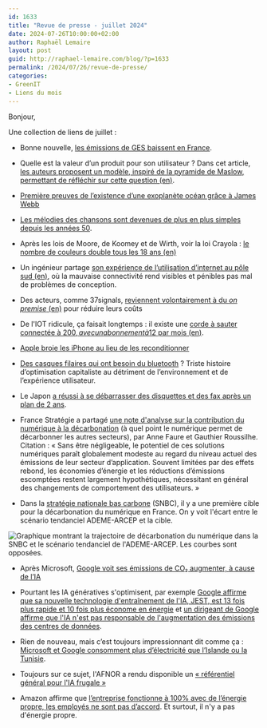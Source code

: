 ```yaml
---
id: 1633
title: "Revue de presse - juillet 2024"
date: 2024-07-26T10:00:00+02:00
author: Raphaël Lemaire
layout: post
guid: http://raphael-lemaire.com/blog/?p=1633
permalink: /2024/07/26/revue-de-presse/
categories:
- GreenIT
- Liens du mois
---
```

Bonjour,

Une collection de liens de juillet : 

 - Bonne nouvelle, [les émissions de GES baissent en France](https://www.ecologie.gouv.fr/presse/emissions-gaz-effet-serre-france-continuent-baisser-53-premier-trimestre-2024).

 - Quelle est la valeur d’un produit pour son utilisateur ? Dans cet article, [les auteurs proposent un modèle, inspiré de la pyramide de Maslow, permettant de réfléchir sur cette question (en)](https://hbr.org/2016/09/the-elements-of-value).

 - [Première preuves de l’existence d’une exoplanète océan grâce à James Webb](https://www.cnrs.fr/fr/presse/premieres-preuves-de-lexistence-dune-exoplanete-ocean-grace-au-telescope-spatial-james-webb)
 - [Les mélodies des chansons sont devenues de plus en plus simples depuis les années 50](https://www.sciencesetavenir.fr/fondamental/les-melodies-des-chansons-sont-devenues-plus-simples-depuis-1950-la-science-le-demontre_179453).
 - Après les lois de Moore, de Koomey et de Wirth, voir la loi Crayola : [le nombre de couleurs double tous les 18 ans (en)](https://mamot.fr/@kims@mas.to/109525496726815311)

 - Un ingénieur partage [son expérience de l’utilisation d’internet au pôle sud (en)](https://brr.fyi/posts/engineering-for-slow-internet), où la mauvaise connectivité rend visibles et pénibles pas mal de problèmes de conception.

 - Des acteurs, comme 37signals, [reviennent volontairement à du _on premise_ (en)](https://www.bbc.com/news/articles/cd114lllyp6o) pour réduire leurs coûts

 - De l'IOT ridicule, ça faisait longtemps : il existe une [corde à sauter connectée à 200$, avec un abonnement à 12$ par mois (en)](https://www.theverge.com/24134172/crossrope-amp-jump-rope-set-review).
 - [Apple broie les iPhone au lieu de les reconditionner](https://www.lesnumeriques.com/telephone-portable/apple-broie-des-milliers-d-iphone-fonctionnels-plutot-que-de-les-reparer-ou-les-reconditionner-n221103.html)
 - [Des casques filaires qui ont besoin du bluetooth](https://www.minimachines.net/actu/casque-apple-lightning-bluetooth-127339) ? Triste histoire d’optimisation capitaliste au détriment de l’environnement et de l’expérience utilisateur.
 - Le Japon [a réussi à se débarrasser des disquettes et des fax après un plan de 2 ans](https://www.phonandroid.com/le-japon-declare-officiellement-la-fin-dune-guerre-technologique-apres-2-ans-defforts.html).

 - France Stratégie a partagé [une note d'analyse sur la contribution du numérique à la décarbonation](https://www.strategie.gouv.fr/publications/contribution-numerique-decarbonation) (à quel point le numérique permet de décarbonner les autres secteurs), par Anne Faure et Gauthier Roussilhe. Citation : « Sans être négligeable, le potentiel de ces solutions numériques paraît globalement modeste au regard du niveau actuel des émissions de leur secteur d’application. Souvent limitées par des effets rebond, les économies d’énergie et les réductions d’émissions escomptées restent largement hypothétiques, nécessitant en général des changements de comportement des utilisateurs. »

 - Dans la [stratégie nationale bas carbone](https://commission.europa.eu/document/download/ab4e488b-2ae9-477f-b509-bbc194154a30_fr?filename=FRANCE%20%96%20FINAL%20UPDATED%20NECP%202021-2030%20%28French%29.pdf) (SNBC), il y a une première cible pour la décarbonation du numérique en France. On y voit l'écart entre le scénario tendanciel ADEME-ARCEP et la cible.

 <img loading="lazy"  src="/wp-content/uploads/2024/trajectoire-snbc.jpg" alt="Graphique montrant la trajectoire de décarbonation du numérique dans la SNBC et le scénario tendanciel de l'ADEME-ARCEP. Les courbes sont opposées." srcset="/wp-content/uploads/2024/trajectoire-snbc.jpg" />

- Après Microsoft, [Google voit ses émissions de CO₂ augmenter, à cause de l’IA](https://www.lemonde.fr/economie/article/2024/07/02/apres-microsoft-google-voit-ses-emissions-de-co2-bondir-a-cause-de-l-ia_6246155_3234.html)
- Pourtant les IA génératives s'optimisent, par exemple [Google affirme que sa nouvelle technologie d'entraînement de l'IA, JEST, est 13 fois plus rapide et 10 fois plus économe en énergie](https://intelligence-artificielle.developpez.com/actu/360036/Google-affirme-que-sa-nouvelle-technologie-d-entrainement-de-l-IA-JEST-est-13-fois-plus-rapide-et-10-fois-plus-econome-en-energie-JEST-optimise-les-donnees-d-entrainement-selon-DeepMind/) et [un dirigeant de Google affirme que l'IA n'est pas responsable de l'augmentation des émissions des centres de données](https://intelligence-artificielle.developpez.com/actu/360463/Un-dirigeant-de-Google-affirme-que-l-IA-n-est-pas-responsable-de-l-augmentation-des-emissions-des-centres-de-donnees-notant-que-la-charge-de-travail-des-LLM-n-est-pas-aussi-importante-que-vous-le-pensez/).
- Rien de nouveau, mais c’est toujours impressionnant dit comme ça : [Microsoft et Google consomment plus d’électricité que l’Islande ou la Tunisie](https://green-it.developpez.com/actu/360365/IA-et-energie-la-consommation-d-electricite-de-Microsoft-et-de-Google-depasse-celle-de-plus-de-100-pays-tandis-que-ces-entreprises-sont-a-la-recherche-de-solutions-energetiques-alternatives/).
- Toujours sur ce sujet, l'AFNOR a rendu disponible un [« référentiel général pour l'IA frugale »](https://www.boutique.afnor.org/fr-fr/norme/afnor-spec-2314/referentiel-general-pour-lia-frugale-mesurer-et-reduire-limpact-environneme/fa208976/421140)

- Amazon affirme que [l’entreprise fonctionne à 100% avec de l’énergie propre, les employés ne sont pas d’accord](https://green-it.developpez.com/actu/360243/Amazon-affirme-que-l-entreprise-fonctionne-desormais-a-100-pourcent-avec-de-l-energie-propre-mais-les-employes-disent-qu-il-s-agit-plutot-de-22-pourcent-et-accusent-l-entreprise-de-declarations-trompeuses/). Et surtout, il n'y a pas d'énergie propre.













